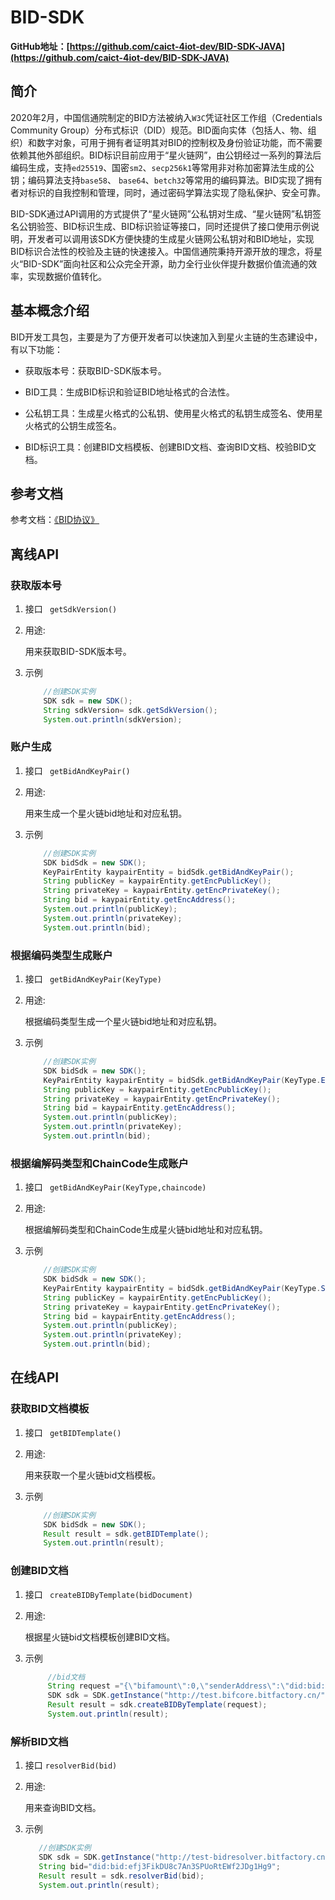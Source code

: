 # BID-SDK

<a name="RPOky"></a>

**GitHub地址：[https://github.com/caict-4iot-dev/BID-SDK-JAVA](https://github.com/caict-4iot-dev/BID-SDK-JAVA)**

<a name="mzYWs"></a>

## **简介**

2020年2月，中国信通院制定的BID方法被纳入`W3C`凭证社区工作组（Credentials Community Group）分布式标识（DID）规范。BID面向实体（包括人、物、组织）和数字对象，可用于拥有者证明其对BID的控制权及身份验证功能，而不需要依赖其他外部组织。BID标识目前应用于“星火链网”，由公钥经过一系列的算法后编码生成，支持`ed25519`、国密`sm2`、`secp256k1`等常用非对称加密算法生成的公钥；编码算法支持`base58`、 `base64`、`betch32`等常用的编码算法。BID实现了拥有者对标识的自我控制和管理，同时，通过密码学算法实现了隐私保护、安全可靠。

BID-SDK通过API调用的方式提供了“星火链网”公私钥对生成、“星火链网”私钥签名公钥验签、BID标识生成、BID标识验证等接口，同时还提供了接口使用示例说明，开发者可以调用该SDK方便快捷的生成星火链网公私钥对和BID地址，实现BID标识合法性的校验及主链的快速接入。中国信通院秉持开源开放的理念，将星火“BID-SDK”面向社区和公众完全开源，助力全行业伙伴提升数据价值流通的效率，实现数据价值转化。<a name="FQBXC"></a>

## 基本概念介绍

BID开发工具包，主要是为了方便开发者可以快速加入到星火主链的生态建设中，有以下功能：  

- 获取版本号：获取BID-SDK版本号。

- BID工具：生成BID标识和验证BID地址格式的合法性。  

- 公私钥工具：生成星火格式的公私钥、使用星火格式的私钥生成签名、使用星火格式的公钥生成签名。    

- BID标识工具：创建BID文档模板、创建BID文档、查询BID文档、校验BID文档。     

## 参考文档

参考文档：[《BID协议》](https://bid-resolution-protocol-doc.readthedocs.io/zh_CN/latest/)

## 离线API

### 获取版本号

1. 接口 ` getSdkVersion()`

1. 用途:

   用来获取BID-SDK版本号。

1. 示例

   ```java
       //创建SDK实例
       SDK sdk = new SDK();
       String sdkVersion= sdk.getSdkVersion();
       System.out.println(sdkVersion);
   ```

### 账户生成

1. 接口 ` getBidAndKeyPair()`

1. 用途:

   用来生成一个星火链bid地址和对应私钥。

1. 示例

   ```java
       //创建SDK实例
       SDK bidSdk = new SDK();
       KeyPairEntity kaypairEntity = bidSdk.getBidAndKeyPair();
       String publicKey = kaypairEntity.getEncPublicKey();
       String privateKey = kaypairEntity.getEncPrivateKey();
       String bid = kaypairEntity.getEncAddress();
       System.out.println(publicKey);
       System.out.println(privateKey);
       System.out.println(bid);
   ```

### 根据编码类型生成账户

1. 接口 ` getBidAndKeyPair(KeyType)`

1. 用途:

   根据编码类型生成一个星火链bid地址和对应私钥。

1. 示例

   ```java
       //创建SDK实例
       SDK bidSdk = new SDK();
       KeyPairEntity kaypairEntity = bidSdk.getBidAndKeyPair(KeyType.ED25519);
       String publicKey = kaypairEntity.getEncPublicKey();
       String privateKey = kaypairEntity.getEncPrivateKey();
       String bid = kaypairEntity.getEncAddress();
       System.out.println(publicKey);
       System.out.println(privateKey);
       System.out.println(bid);
   ```

### 根据编解码类型和ChainCode生成账户

1. 接口 ` getBidAndKeyPair(KeyType,chaincode)`

1. 用途:

   根据编解码类型和ChainCode生成星火链bid地址和对应私钥。

1. 示例

   ```java
       //创建SDK实例
       SDK bidSdk = new SDK();
       KeyPairEntity kaypairEntity = bidSdk.getBidAndKeyPair(KeyType.SM2,"aa1c" );
       String publicKey = kaypairEntity.getEncPublicKey();
       String privateKey = kaypairEntity.getEncPrivateKey();
       String bid = kaypairEntity.getEncAddress();
       System.out.println(publicKey);
       System.out.println(privateKey);
       System.out.println(bid);
   ```

## 在线API

### 获取BID文档模板

1. 接口 ` getBIDTemplate()`

1. 用途:

   用来获取一个星火链bid文档模板。

1. 示例

   ```java
       //创建SDK实例
       SDK bidSdk = new SDK();
       Result result = sdk.getBIDTemplate();
       System.out.println(result);
   ```

### 创建BID文档

1. 接口 ` createBIDByTemplate(bidDocument)`

1. 用途:

   根据星火链bid文档模板创建BID文档。

1. 示例

   ```java
        //bid文档
        String request ="{\"bifamount\":0,\"senderAddress\":\"did:bid:efZfEeQAE1jup1H9musAZP1S3PqV3UdF\",\"feeLimit\":1000000,\"BIFAmount\":0,\"bid\":[{\"document\":{\"version\":\"1.0.0\",\"id\":\"did:bid:efWH8wDnogNijNJWiaWJcZ33QSEF9beH\",\"publicKey\":[{\"id\":\"did:bid:efWH8wDnogNijNJWiaWJcZ33QSEF9beH#key-1\",\"type\":\"ED25519\",\"publicKeyHex\":\"b0656631627656f082b438a747164c2c9abbe5dd72a0582bdbf404e959c133b89b723e\",\"controller\":\"did:bid:efWH8wDnogNijNJWiaWJcZ33QSEF9beH\"}],\"authentication\":[\"did:bid:efZfEeQAE1jup1H9musAZP1S3PqV3UdF#key-1\"],\"alsoKnownAs\":[{\"id\":\"did:bid:efWH8wDnogNijNJWiaWJcZ33QSEF9beH\",\"type\":101}],\"extension\":{\"recovery\":[\"did:bid:efWH8wDnogNijNJWiaWJcZ33QSEF9beH#key-2\"],\"ttl\":86400,\"type\":102,\"delegateSign\":{\"signer\":\"did:bid:efWH8wDnogNijNJWiaWJcZ33QSEF9beH#key-1\",\"signatureValue\":\"A897845DAD953A68BCF22F31FC7EE2BB316EDA74D0BA5C02D99FF99981E610E50659D65EB2082D30312E91D677E7CFDAF3773155BBEE330E3C67412786E2BD01\"},\"attributes\":[{\"key\":\"name\",\"desc\":\"名称\",\"value\":\"BID文档\",\"format\":\"text\",\"encrypt\":1}],\"acsns\":[\"acsn\"],\"verifiableCredentials\":[{\"id\":\"did:bid:efWH8wDnogNijNJWiaWJcZ33QSEF9beH\",\"type\":201}]},\"service\":[{\"id\":\"did:bid:efWH8wDnogNijNJWiaWJcZ33QSEF9beH#resolver\",\"type\":\"DIDDecrypt\",\"protocol\":2,\"serverType\":0,\"serviceEndpoint\":\"https://bidresolver.com\"}],\"created\":\"2022-09-09T17:37:19Z\",\"updated\":\"2022-09-09T17:37:19Z\",\"proof\":{\"creator\":\"did:bid:efWH8wDnogNijNJWiaWJcZ33QSEF9beH#key-1\",\"signatureValue\":\"BCB3818AFC60C2121D88A6E6AF9B4FBD4F36931D27428DD72E149EF37E6E5A413787585E7E52BA32CCEA52AC3EB36664FCDAF8EBD02BC116F8875AFF00E28700\"},\"@context\":[\"https://www.w3.org/ns/did/v1\"]}},{\"document\":{\"version\":\"1.0.0\",\"id\":\"did:bid:efgeUN1NrZ8g8emyaxMrpH6yKZvTfar7\",\"publicKey\":[{\"id\":\"did:bid:efgeUN1NrZ8g8emyaxMrpH6yKZvTfar7#key-1\",\"type\":\"ED25519\",\"publicKeyHex\":\"b065668a2dd499847a0e4edec1560e7c10a2366b671a96011461fdcf1455d27e6b5d2a\",\"controller\":\"did:bid:efgeUN1NrZ8g8emyaxMrpH6yKZvTfar7\"}],\"authentication\":[\"did:bid:efZfEeQAE1jup1H9musAZP1S3PqV3UdF#key-1\"],\"alsoKnownAs\":[{\"id\":\"did:bid:efgeUN1NrZ8g8emyaxMrpH6yKZvTfar7\",\"type\":101}],\"extension\":{\"recovery\":[\"did:bid:efgeUN1NrZ8g8emyaxMrpH6yKZvTfar7#key-2\"],\"ttl\":86400,\"type\":102,\"delegateSign\":{\"signer\":\"did:bid:efgeUN1NrZ8g8emyaxMrpH6yKZvTfar7#key-1\",\"signatureValue\":\"DD3CCC07EDB286A4AEC2A2A63562A498C8582EDA3CE779425D86FE46D5F6774EF0831E9F03FCAA579882F20F21FCAD6616D62689D360AC8159F4414F112D2F09\"},\"attributes\":[{\"key\":\"name\",\"desc\":\"名称\",\"value\":\"BID文档\",\"format\":\"text\",\"encrypt\":1}],\"acsns\":[\"acsn\"],\"verifiableCredentials\":[{\"id\":\"did:bid:efgeUN1NrZ8g8emyaxMrpH6yKZvTfar7\",\"type\":201}]},\"service\":[{\"id\":\"did:bid:efgeUN1NrZ8g8emyaxMrpH6yKZvTfar7#resolver\",\"type\":\"DIDDecrypt\",\"protocol\":2,\"serverType\":0,\"serviceEndpoint\":\"https://bidresolver.com\"}],\"created\":\"2022-09-09T17:45:09Z\",\"updated\":\"2022-09-09T17:45:09Z\",\"proof\":{\"creator\":\"did:bid:efgeUN1NrZ8g8emyaxMrpH6yKZvTfar7#key-1\",\"signatureValue\":\"3A6C2D2601CA3A78EA3C736D3D5E93AFF194BF32CC45CE308AFC47854BDDD72A81776F88798B83D56E2770BFDFDBCC3A250D51CDB63C45E34773ED910C2F770F\"},\"@context\":[\"https://www.w3.org/ns/did/v1\"]}}],\"ceilLedgerSeq\":0,\"remarks\":\"creat DDO\",\"privateKey\":\"priSPKhJ59Y6EePWbFybWzNkhPGjJ1ReQBeFk3KgaC2nFz4Nfy\",\"gasPrice\":1000}";
        SDK sdk = SDK.getInstance("http://test.bifcore.bitfactory.cn/");
        Result result = sdk.createBIDByTemplate(request);
        System.out.println(result);
   ```

### 解析BID文档

1. 接口 `resolverBid(bid)`

1. 用途:

   用来查询BID文档。

1. 示例

   ```java
      //创建SDK实例
      SDK sdk = SDK.getInstance("http://test-bidresolver.bitfactory.cn");
      String bid="did:bid:efj3FikDU8c7An3SPUoRtEWf2JDg1Hg9";
      Result result = sdk.resolverBid(bid);
      System.out.println(result);
   ```

### 

